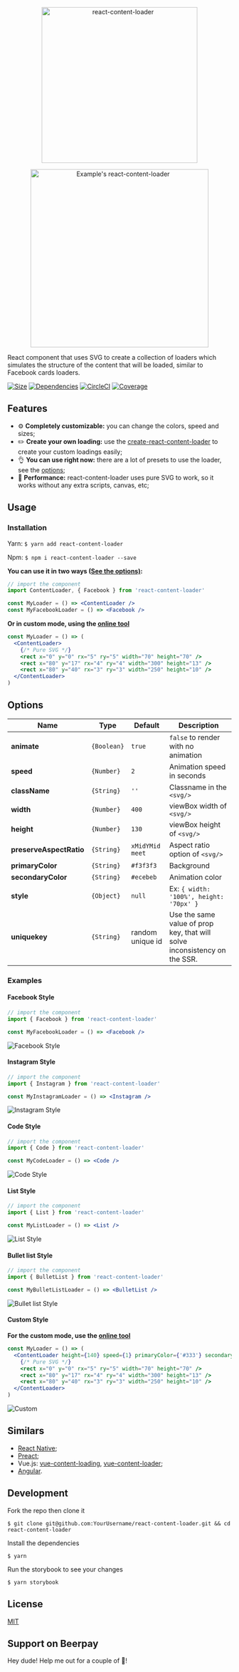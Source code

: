 <p align="center">
  <img width="350
  " alt="react-content-loader" src="https://user-images.githubusercontent.com/4838076/34419335-5669c3f8-ebea-11e7-9668-c47b7846970b.png">
</p>
<p align="center">
  <img width="400" alt="Example's react-content-loader" src="https://user-images.githubusercontent.com/4838076/34308760-ec55df82-e735-11e7-843b-2e311fa7b7d0.gif" />
</p>

React component that uses SVG to create a collection of loaders which simulates the structure of the
content that will be loaded, similar to Facebook cards loaders.

[![Size](https://img.shields.io/badge/gzip%20size-1.1kb-brightgreen.svg)]()
[![Dependencies](https://img.shields.io/badge/dependencies-0-brightgreen.svg)]()
[![CircleCI](https://img.shields.io/circleci/project/github/RedSparr0w/node-csgo-parser.svg)]()
[![Coverage](https://img.shields.io/badge/coverage-100%25-brightgreen.svg)]()

## Features

* :gear: **Completely customizable:** you can change the colors, speed and sizes;
* :pencil2: **Create your own loading:** use the
  [create-react-content-loader](https://danilowoz.github.io/create-react-content-loader/) to create
  your custom loadings easily;
* :ok_hand: **You can use right now:** there are a lot of presets to use the loader, see the
  [options](#options);
* :rocket: **Performance:** react-content-loader uses pure SVG to work, so it works without any extra scripts,
  canvas, etc;

## Usage

### Installation

Yarn: `$ yarn add react-content-loader`

Npm: `$ npm i react-content-loader --save`

**You can use it in two ways ([See the options)](#options):**

```jsx
// import the component
import ContentLoader, { Facebook } from 'react-content-loader'

const MyLoader = () => <ContentLoader />
const MyFacebookLoader = () => <Facebook />
```

**Or in custom mode, using the
[online tool](https://danilowoz.github.io/create-react-content-loader/)**

```jsx
const MyLoader = () => (
  <ContentLoader>
    {/* Pure SVG */}
    <rect x="0" y="0" rx="5" ry="5" width="70" height="70" />
    <rect x="80" y="17" rx="4" ry="4" width="300" height="13" />
    <rect x="80" y="40" rx="3" ry="3" width="250" height="10" />
  </ContentLoader>
)
```

## Options

| Name                    | Type        | Default          | Description                                                |
| ----------------------- | ----------- | ---------------- | ---------------------------------------------------------- |
| **animate**             | `{Boolean}` | `true`           | `false` to render with no animation                        |
| **speed**               | `{Number}`  | `2`              | Animation speed in seconds                                 |
| **className**           | `{String}`  | `''`             | Classname in the `<svg/>`                                  |
| **width**               | `{Number}`  | `400`            | viewBox width of `<svg/>`                                  |
| **height**              | `{Number}`  | `130`            | viewBox height of `<svg/>`                                 |
| **preserveAspectRatio** | `{String}`  | `xMidYMid meet`  | Aspect ratio option of `<svg/>`                            |
| **primaryColor**        | `{String}`  | `#f3f3f3`        | Background                                                 |
| **secondaryColor**      | `{String}`  | `#ecebeb`        | Animation color                                            |
| **style**               | `{Object}`  | `null`           | Ex: `{ width: '100%', height: '70px' }`                                |
| **uniquekey**           | `{String}`  | random unique id | Use the same value of prop key, that will solve inconsistency on the SSR. |

### Examples

#### Facebook Style

```jsx
// import the component
import { Facebook } from 'react-content-loader'

const MyFacebookLoader = () => <Facebook />
```

![Facebook Style](https://user-images.githubusercontent.com/4838076/34308760-ec55df82-e735-11e7-843b-2e311fa7b7d0.gif)

#### Instagram Style

```jsx
// import the component
import { Instagram } from 'react-content-loader'

const MyInstagramLoader = () => <Instagram />
```

![Instagram Style](https://cloud.githubusercontent.com/assets/4838076/22555637/749f9e26-e94b-11e6-84ff-83cd415c1eb9.gif)

#### Code Style

```jsx
// import the component
import { Code } from 'react-content-loader'

const MyCodeLoader = () => <Code />
```

![Code Style](https://cloud.githubusercontent.com/assets/4838076/22555473/effa54c2-e94a-11e6-9128-9b608bcc69d9.gif)

#### List Style

```jsx
// import the component
import { List } from 'react-content-loader'

const MyListLoader = () => <List />
```

![List Style](https://user-images.githubusercontent.com/4838076/36352948-b8931430-149e-11e8-9f4b-3f00bc444a6d.gif)

#### Bullet list Style

```jsx
// import the component
import { BulletList } from 'react-content-loader'

const MyBulletListLoader = () => <BulletList />
```

![Bullet list Style](https://user-images.githubusercontent.com/4838076/31998372-59817bac-b96e-11e7-8ef8-07f61670ee18.gif)

#### Custom Style

**For the custom mode, use the
[online tool](https://danilowoz.github.io/create-react-content-loader/)**

```jsx
const MyLoader = () => (
  <ContentLoader height={140} speed={1} primaryColor={'#333'} secondaryColor={'#999'}>
    {/* Pure SVG */}
    <rect x="0" y="0" rx="5" ry="5" width="70" height="70" />
    <rect x="80" y="17" rx="4" ry="4" width="300" height="13" />
    <rect x="80" y="40" rx="3" ry="3" width="250" height="10" />
  </ContentLoader>
)
```

![Custom](https://user-images.githubusercontent.com/4838076/36352947-b87019a8-149e-11e8-99ba-c71c2bcf8733.gif)

## Similars

* [React Native](https://github.com/virusvn/react-native-svg-animated-linear-gradient);
* [Preact](https://github.com/bonitasoft/preact-content-loader);
* Vue.js: [vue-content-loading](https://github.com/LucasLeandro1204/vue-content-loading), [vue-content-loader](https://github.com/egoist/vue-content-loader);
* [Angular](https://github.com/Gbuomprisco/ngx-content-loading).

## Development

Fork the repo then clone it

`$ git clone git@github.com:YourUsername/react-content-loader.git && cd react-content-loader`

Install the dependencies

`$ yarn`

Run the storybook to see your changes

`$ yarn storybook`

## License

[MIT](https://github.com/danilowoz/react-content-loader/blob/master/LICENSE)

## Support on Beerpay
Hey dude! Help me out for a couple of :beers:!
